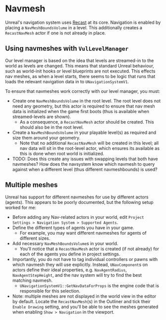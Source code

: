 ﻿# Navmesh

Unreal's navigation system uses [Recast](https://recastnav.com/) at its core. Navigation is 
enabled by placing a `NavMeshBoundsVolume` in a level. This additionally creates a 
`RecastNavMesh` actor if one is not already in place.

## Using navmeshes with `VulLevelManager`

Our level manager is based on the idea that levels are streamed-in to the world as levels
are changed. This means that standard Unreal behaviour, such as world-init hooks or level
blueprints are not executed. This effects nav meshes, as when a level starts, there seems
to be logic that runs that loads the relevant navigation data in to `UNavigationSystemV1`.

To ensure that navmeshes work correctly with our level manager, you must:
* Create one `NavMeshBoundsVolume` in the root level. The root level does not need any geometry, but this actor
  is required to ensure that nav mesh data is initialized when the game first boots (thus is available when
  streamed-levels are shown).
    * As a consequence, a `RecastNavMesh` actor should be created. This should also be in the root level.
* Create a `NavMeshBoundsVolume` in your playable level(s) as required and size them around your geometry.
    * Note that no additional `RecastNavMesh` will be created in this level; all nav data will sit in the root-level
      actor, which ensures its available as this is done when root world is initialized.
* TODO: Does this create any issues with swapping levels that both have navmeshes? 
  How does the navsystem know which navmesh to query against when a different level (thus different navmeshbounds) is used?

## Multiple meshes

Unreal has support for different navmeshes for use by different actors (agents). This appears to
be poorly documented, but the following setup worked for me:

* Before adding any Nav-related actors in your world, edit `Project Settings > Navigation System > Supported Agents`.
* Define the different types of agents you have in your game.
  * For example, you may want different navmeshes for agents of different sizes.
* Add necessary `NavMeshBoundsVolume`s in your world.
  * You'll notice that a `RecastNavMesh` actor is created (if not already) for each of the agents
    you define in project settings.
* Importantly, you do not have to tag individual controllers or pawns with which navmesh they will use explicitly.
  Instead, `UNavComponent`s on actors define their ideal properties, e.g. `NavAgentRadius`, `NavAgentStepHeight`,
  and the nav system will try to find the best matching navmesh.
  * `UNavigationSystemV1::GetNavDataForProps` is the engine code that is responsible for this selection.
* Note: multiple meshes are not displayed in the world view in the editor by default. Locate the `RecastNavMesh`(s)
  in the Outliner and tick their `Enable Drawing` setting, and you'll be able to see the meshes generated
  when enabling `Show > Navigation` in the viewport.
  